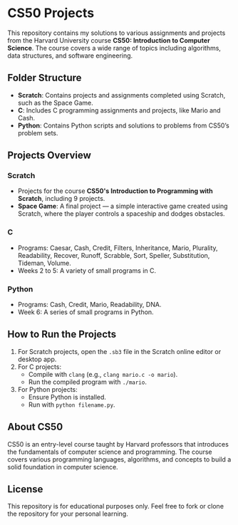 # CS50 Projects

This repository contains my solutions to various assignments and projects from the Harvard University course **CS50: Introduction to Computer Science**. The course covers a wide range of topics including algorithms, data structures, and software engineering.

## Folder Structure

- **Scratch**: Contains projects and assignments completed using Scratch, such as the Space Game.
- **C**: Includes C programming assignments and projects, like Mario and Cash.
- **Python**: Contains Python scripts and solutions to problems from CS50’s problem sets.

## Projects Overview

### Scratch
- Projects for the course **CS50's Introduction to Programming with Scratch**, including 9 projects.
- **Space Game**: A final project — a simple interactive game created using Scratch, where the player controls a spaceship and dodges obstacles.

### C
- Programs: Caesar, Cash, Credit, Filters, Inheritance, Mario, Plurality, Readability, Recover, Runoff, Scrabble, Sort, Speller, Substitution, Tideman, Volume.
- Weeks 2 to 5: A variety of small programs in C.

### Python
- Programs: Cash, Credit, Mario, Readability, DNA.
- Week 6: A series of small programs in Python.

## How to Run the Projects

1. For Scratch projects, open the `.sb3` file in the Scratch online editor or desktop app.
2. For C projects:
   - Compile with `clang` (e.g., `clang mario.c -o mario`).
   - Run the compiled program with `./mario`.
3. For Python projects:
   - Ensure Python is installed.
   - Run with `python filename.py`.

## About CS50

CS50 is an entry-level course taught by Harvard professors that introduces the fundamentals of computer science and programming. The course covers various programming languages, algorithms, and concepts to build a solid foundation in computer science.

## License

This repository is for educational purposes only. Feel free to fork or clone the repository for your personal learning.
